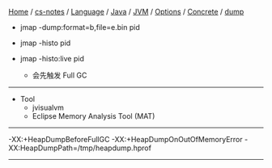 [Home](https://mengxianbin.github.io) /
[cs-notes](https://mengxianbin.github.io/cs-notes/site) /
[Language](https://mengxianbin.github.io/cs-notes/site/Language) /
[Java](https://mengxianbin.github.io/cs-notes/site/Language/Java) /
[JVM](https://mengxianbin.github.io/cs-notes/site/Language/Java/JVM) /
[Options](https://mengxianbin.github.io/cs-notes/site/Language/Java/JVM/Options) /
[Concrete](https://mengxianbin.github.io/cs-notes/site/Language/Java/JVM/Options/Concrete) /
[dump](https://mengxianbin.github.io/cs-notes/site/Language/Java/JVM/Options/Concrete/dump)

* jmap -dump:format=b,file=e.bin pid
* jmap -histo pid

* jmap -histo:live pid
    * 会先触发 Full GC

---

* Tool
    * jvisualvm
    * Eclipse Memory Analysis Tool (MAT)

---

-XX:+HeapDumpBeforeFullGC
-XX:+HeapDumpOnOutOfMemoryError
-XX:HeapDumpPath=/tmp/heapdump.hprof

---
